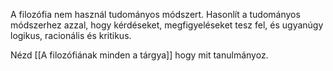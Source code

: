 A filozófia nem használ tudományos módszert. Hasonlít a tudományos módszerhez azzal, hogy kérdéseket, megfigyeléseket tesz fel, és ugyanúgy logikus, racionális és kritikus.

Nézd [[A filozófiának minden a tárgya]] hogy mit tanulmányoz.